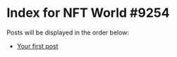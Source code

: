 # Index for NFT World #9254
Posts will be displayed in the order below:

- [Your first post](./001-first.md)

